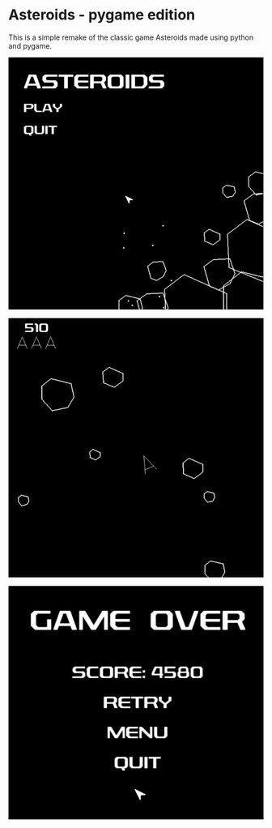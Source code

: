 # Asteroids - pygame edition
This is a simple remake of the classic game Asteroids made using python and pygame.  

![Main Menu](menu.png)

![Game Play](game_play.png)

![Game Over](game_over.png)